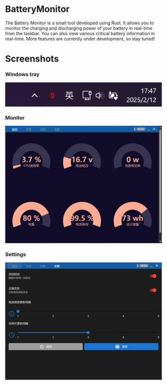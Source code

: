 # BatteryMonitor

The Battery Monitor is a small tool developed using Rust. It allows you to monitor the charging and discharging power of your battery in real-time from the taskbar. You can also view various critical battery information in real-time. More features are currently under development, so stay tuned!

# Screenshots

### Windows tray

![screenshot](/screenshot/tray.png "Windows tray")

### Monitor

![screenshot](/screenshot/monitor.png "Monitor")

### Settings

![screenshot](/screenshot/setting.png "Settings")
